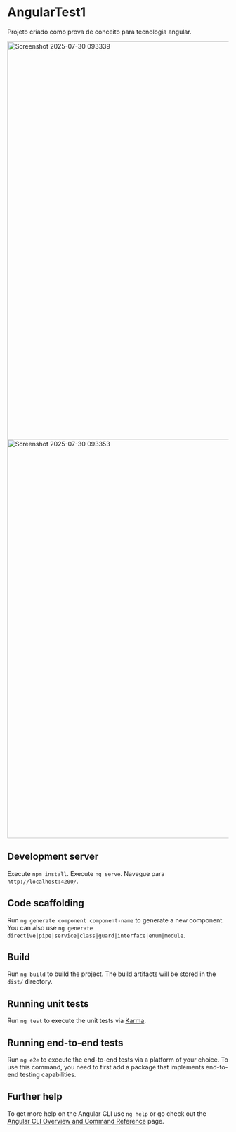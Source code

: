 # AngularTest1

Projeto criado como prova de conceito para tecnologia angular.

<img width="1909" height="905" alt="Screenshot 2025-07-30 093339" src="https://github.com/user-attachments/assets/8c1221f3-b4a2-4add-a399-0f407e69aaf4" />
<img width="1918" height="908" alt="Screenshot 2025-07-30 093353" src="https://github.com/user-attachments/assets/df7e77a9-caef-4c84-9bab-a22300684aa9" />


## Development server
Execute `npm install`.
Execute `ng serve`. 
Navegue para `http://localhost:4200/`.

## Code scaffolding

Run `ng generate component component-name` to generate a new component. You can also use `ng generate directive|pipe|service|class|guard|interface|enum|module`.

## Build

Run `ng build` to build the project. The build artifacts will be stored in the `dist/` directory.

## Running unit tests

Run `ng test` to execute the unit tests via [Karma](https://karma-runner.github.io).

## Running end-to-end tests

Run `ng e2e` to execute the end-to-end tests via a platform of your choice. To use this command, you need to first add a package that implements end-to-end testing capabilities.

## Further help

To get more help on the Angular CLI use `ng help` or go check out the [Angular CLI Overview and Command Reference](https://angular.io/cli) page.
